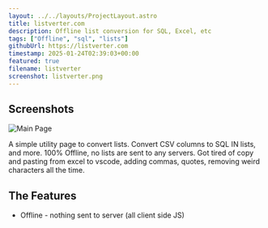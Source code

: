 ```yaml
---
layout: ../../layouts/ProjectLayout.astro
title: listverter.com
description: Offline list conversion for SQL, Excel, etc
tags: ["Offline", "sql", "lists"]
githubUrl: https://listverter.com
timestamp: 2025-01-24T02:39:03+00:00
featured: true
filename: listverter
screenshot: listverter.png
---
```


## Screenshots

<p float="left" border="1">
<img src="/listverter.png"  alt="Main Page">
</p>

A simple utility page to convert lists. Convert CSV columns to SQL IN lists, and more.
100% Offline, no lists are sent to any servers.  Got tired of copy and pasting from excel to vscode, adding commas, quotes, removing weird characters all the time.


## The Features

- Offline - nothing sent to server (all client side JS)

